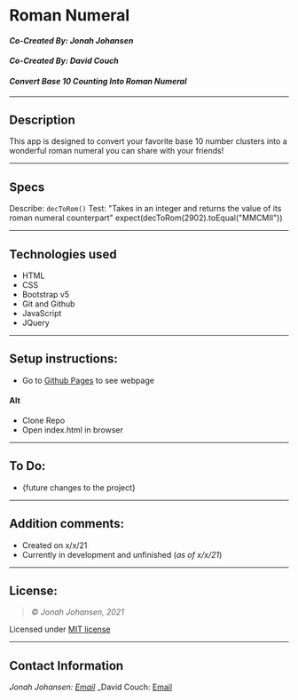 # Roman Numeral
#### *Co-Created By: Jonah Johansen* 
#### *Co-Created By: David Couch*
#### *Convert Base 10 Counting Into Roman Numeral* 

* * *

## Description  
This app is designed to convert your favorite base 10 number clusters into a wonderful roman numeral you can share with your friends!

* * *
## Specs
Describe: `decToRom()`
Test: "Takes in an integer and returns the value of its roman numeral counterpart"
expect(decToRom(2902).toEqual("MMCMII"))


* * *

## Technologies used
* HTML
* CSS
* Bootstrap v5
* Git and Github
* JavaScript
* JQuery

* * *

## Setup instructions:  
* Go to [Github Pages](https://jjohan-work.github.io/#) to see webpage
#### Alt
* Clone Repo
* Open index.html in browser

* * *

## To Do:
* {future changes to the project}

* * *

## Addition comments:
* Created on x/x/21  
* Currently in development and unfinished (*as of x/x/21*)

* * *

## License:
> *&copy; Jonah Johansen, 2021*

Licensed under [MIT license](https://mit-license.org/)

* * *

## Contact Information
_Jonah Johansen: [Email](johansenjonah+git@gmail.com)_
_David Couch: [Email](dcouch440@gmail.com)
